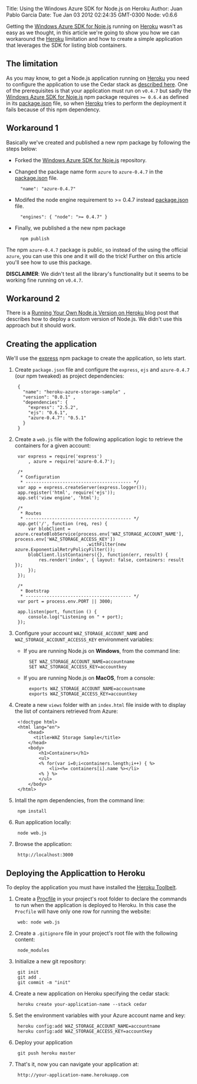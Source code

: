 Title: Using the Windows Azure SDK for Node.js on Heroku
Author: Juan Pablo Garcia
Date: Tue Jan 03 2012 02:24:35 GMT-0300
Node: v0.6.6

Getting the [Windows Azure SDK for Noje.js](https://github.com/WindowsAzure/azure-sdk-for-Node) running on [Heroku](http://www.heroku.com/) wasn't as easy as we thought, in this article we're going to show you how we can workaround the [Heroku](http://www.heroku.com/) limitation and how to create a simple application that leverages the SDK for listing blob containers. 

## The limitation

As you may know, to get a Node.js application running on [Heroku](http://www.heroku.com/) you need to configure the application to use the Cedar stack as [described here](http://devcenter.heroku.com/articles/node-js). One of the prerequisites is that your application must run on `v0.4.7` but sadly the [Windows Azure SDK for Noje.js](https://github.com/WindowsAzure/azure-sdk-for-Node) npm package requires `>= 0.6.4` as defined in its [package.json](https://github.com/WindowsAzure/azure-sdk-for-node/blob/master/package.json) file, so when [Heroku](http://www.heroku.com/) tries to perform the deployment it fails because of this npm dependency.

## Workaround 1

Basically we've created and published a new npm package by following the steps below:

* Forked the [Windows Azure SDK for Noje.js](https://github.com/WindowsAzure/azure-sdk-for-Node) repository.
* Changed the package name form `azure` to `azure-0.4.7` in the [package.json](https://github.com/WindowsAzure/azure-sdk-for-node/blob/master/package.json) file.

		"name": "azure-0.4.7"

* Modifed the node engine requirement to >= 0.4.7 instead [package.json](https://github.com/WindowsAzure/azure-sdk-for-node/blob/master/package.json) file.

		"engines": { "node": ">= 0.4.7" }

* Finally, we published a the new npm package

		npm publish

The npm `azure-0.4.7` package is public, so instead of the using the official `azure`, you can use this one and it will do the trick! Further on this article you'll see how to use this package.

**DISCLAIMER**: We didn't test all the library's functionality but it seems to be working fine running on `v0.4.7`.

## Workaround 2

There is a [Running Your Own Node.js Version on Heroku ](http://blog.superpat.com/2011/11/15/running-your-own-node-js-version-on-heroku/) blog post that describes how to deploy a custom version of Node.js. We didn't use this approach but it should work.

## Creating the application

We'll use the [express](http://expressjs.com/) npm package to create the application, so lets start.

1. Create `package.json` file and configure the `express`, `ejs` and `azure-0.4.7` (our npm tweaked) as project dependencies: 

		{
		  "name": "heroku-azure-storage-sample" ,
		  "version": "0.0.1" ,
		  "dependencies": {
		    "express": "2.5.2",
		    "ejs": "0.6.1",
		    "azure-0.4.7": "0.5.1"
		  }
		}

2. Create a `web.js` file with the following application logic to retrieve the containers for a given account:

		var express	= require('express')
			, azure	= require('azure-0.4.7');
		
		/*
		 * Configuration
		 * ---------------------------------------- */
		var app = express.createServer(express.logger());
		app.register('html', require('ejs'));
		app.set('view engine', 'html');

		/*
		 * Routes
		 * ---------------------------------------- */
		app.get('/', function (req, res) {
			var blobClient = azure.createBlobService(process.env['WAZ_STORAGE_ACCOUNT_NAME'], process.env['WAZ_STORAGE_ACCESS_KEY'])
								  .withFilter(new azure.ExponentialRetryPolicyFilter());
			blobClient.listContainers({}, function(err, result) {
				res.render('index', { layout: false, containers: result });
			});			
		});

		/*
		 * Bootstrap
		 * ---------------------------------------- */
		var port = process.env.PORT || 3000;

		app.listen(port, function () {
			console.log("Listening on " + port);
		});		

3. Configure your account `WAZ_STORAGE_ACCOUNT_NAME` and `WAZ_STORAGE_ACCOUNT_ACCESSS_KEY` environment variables:

	* If you are running Node.js on **Windows**, from the command line:
		
			SET WAZ_STORAGE_ACCOUNT_NAME=accountname
			SET WAZ_STORAGE_ACCESS_KEY=accountkey

	* If you are running Node.js on **MacOS**, from a console:
		
			exports WAZ_STORAGE_ACCOUNT_NAME=accountname
			exports WAZ_STORAGE_ACCESS_KEY=accountkey
	
4. Create a new `views` folder with an `index.html` file inside with to display the list of containers retrieved from Azure:

		<!doctype html>
		<html lang="en">
			<head>
			  <title>WAZ Storage Sample</title>
			</head>
			<body>
				<h1>Containers</h1>
				<ul>
				<% for(var i=0;i<containers.length;i++) { %>
					<li><%= containers[i].name %></li>
				<% } %>
				</ul>
			</body>
		</html>

5. Intall the npm dependencies, from the command line:

		npm install

6. Run application locally:

		node web.js

7. Browse the application:

		http://localhost:3000
 
## Deploying the Applicattion to Heroku

To deploy the application you must have installed the [Heroku Toolbelt](http://devcenter.heroku.com/articles/quickstart). 

1. Create a [Procfile](http://devcenter.heroku.com/articles/procfile) in your project's root folder to declare the commands to run when the application is deployed to Heroku. In this case the `Procfile` will have only one row for running the website:

		web: node web.js

2. Create a `.gitignore` file in your project's root file with the following content:

		node_modules

3. Initialize a new git repository:

		git init
		git add .
		git commit -m "init"

4. Create a new application on Heroku specifying the cedar stack:
	
		heroku create your-application-name --stack cedar

5. Set the environment variables with your Azure account name and key:

		heroku config:add WAZ_STORAGE_ACCOUNT_NAME=accountname
		heroku config:add WAZ_STORAGE_ACCESS_KEY=accountkey

6. Deploy your application

		git push heroku master

6. That's it, now you can navigate your application at:

		http://your-application-name.herokuapp.com